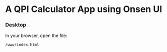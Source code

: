 # A QPI Calculator App using Onsen UI

### Desktop

In your browser, open the file:

    /www/index.html

